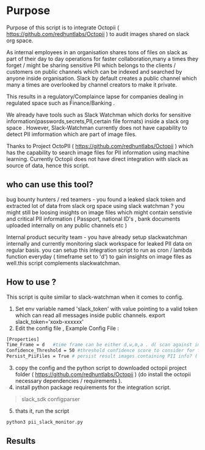 # Purpose
Purpose of this script is to integrate Octopii ( https://github.com/redhuntlabs/Octopii ) to audit images shared on slack org space. 

As internal employees in an organisation shares tons of files on slack as part of their day to day operations for faster collaboration,many a times they forget / might be sharing  sensitive PII which belongs to the clients / customers on public channels which can be indexed and searched by anyone inside organisation. Slack by default creates a public channel which many a times are overlooked by channel creators to make it private.

This results in a regulatory/Complaince lapse for companies dealing in regulated space such as Finance/Banking .

We already have tools such as Slack Watchman which dorks for sensitive information(passwords,secrets,PII,certain file formats) inside a slack org space . However, Slack-Watchman currently does not have capability to detect PII imformation which are part of image files.

Thanks to Project OctoPII ( https://github.com/redhuntlabs/Octopii ) which has the capability to search image files for PII information using machine learning. Currently Octopii does not have direct integration with slack as source of data, hence this script.

## who can use this tool?

bug bounty hunters / red teamers - you found a leaked slack token and extracted lot of data from slack org space using slack watchman ? you might still be loosing insights on image files which might contain senstivie and critical PII information ( Passport, national ID's , bank documents uploaded internally on any public channels etc ) 

Internal product security team - you have already setup slackwatchman internally and currently monitoring slack workspace for leaked PII data on regular basis. you can setup this integration script to run as cron / lambda function everyday ( timeframe set to 'd') to gain insights on image files as well.this script complements slackwatchman.

## How to use ?
This script is quite similar to slack-watchman when it comes to config. 

1. Set env variable named 'slack_token' with value pointing to a valid token which can read all  messages inside public channels.
        export slack_token='xoxb-xxxxxx'
2. Edit the config file ,
Example Config File :

```bash
[Properties]
Time_Frame = d   #time frame can be either d,w,m,a . d( scan against image files which were uploaded from past 24 hours)  , w (uploaded from past week) . m (uploaded from past month) , a (all time)
Confidence_Threshold = 50 #threshold confidence score to consider for final result set, leave at 50 by default . check Octopii documentation to understaind more. you can increase this to 75+ if you want less false positive and also ready to miss out true negatives.
Persist_PiiFiles = True # persist result images containing PII info? ( useful for red teamers / bounty hunters ) option values : False / True
```
3. copy the config and the python script to downloaded octopii project folder ( https://github.com/redhuntlabs/Octopii ) (do install the octopii necessary dependencies / requirements ).
4. install python package requirements for the integration script.
  > slack_sdk
  > configparser
  
5. thats it, run the script 
  ```bash
  python3 pii_slack_monitor.py
  ```

## Results
